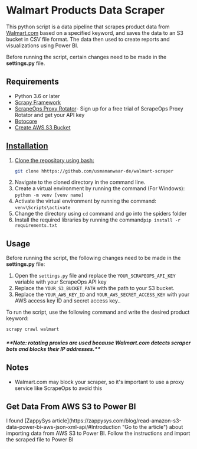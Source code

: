 <h1><b>Walmart Products Data Scraper</b></h1>
<p>This python script is a data pipeline that scrapes product data from <a href="https://www.walmart.com/">Walmart.com</a> based on a specified keyword, and saves the data to an S3 bucket in CSV file format. The data then used to create reports and visualizations using Power BI.</p>
<p>Before running the script, certain changes need to be made in the <b>settings.py</b> file.</p>
<h2><b>Requirements</b></h2>
<ul>
  <li>Python 3.6 or later</li>
  <li><a href="https://scrapy.org/">Scrapy Framework</a></li>
  <li><a href="https://libraries.io/pypi/scrapeops-scrapy-proxy-sdk">ScrapeOps Proxy Rotator</a>- Sign up for a free trial of ScrapeOps Proxy Rotator and get your API key</li>
  <li><a href="https://botocore.amazonaws.com/v1/documentation/api/latest/index.html">Botocore</a></li>
  <li><a href="https://docs.aws.amazon.com/quickstarts/latest/s3backup/step-1-create-bucket.html">Create AWS S3 Bucket</li>
</ul>
<h2><b>Installation</b></h2>
<ol>
  <li>Clone the repository using bash:

```bash
git clone hhttps://github.com/usmananwaar-de/walmart-scraper
```

  </li>
  <li>Navigate to the cloned directory in the command line. </li>
  <li>Create a virtual environment by running the command (For Windows): <code>python -m venv [venv name]</code></li>
  <li>Activate the virtual environment by running the command: <code>venv\Scripts\activate</code></li>
  <li>Change the directory using <code>cd</code> command and go into the spiders folder
  <li>Install the required libraries by running the command<code>pip install -r requirements.txt</code></li>
</ol>
<h2><b>Usage</b></h2>
<p>Before running the script, the following changes need to be made in the <b>settings.py</b> file:</p>
<ol>
  <li>Open the <code>settings.py</code> file and replace the <code>YOUR_SCRAPEOPS_API_KEY</code> variable with your ScrapeOps API key</li>
  <li>Replace the <code>YOUR_S3_BUCKET_PATH</code> with the path to your S3 bucket.</li>
  <li>Replace the <code>YOUR_AWS_KEY_ID</code> and <code>YOUR_AWS_SECRET_ACCESS_KEY</code> with your AWS access key ID and secret access key..</li>
</ol>
<p>To run the script, use the following command and write the desired product keyword:</p>

```bash
scrapy crawl walmart
```

<p><h5>**Note: rotating proxies are used because Walmart.com detects scraper bots and blocks their IP addresses.**</h5></p>
<h2><b>Notes</b></h2>
<ul>
  <li>Walmart.com may block your scraper, so it's important to use a proxy service like ScrapeOps to avoid this</li>
</ul>

<h2>Get Data From AWS S3 to Power BI</h2>
I found [ZappySys article](https://zappysys.com/blog/read-amazon-s3-data-power-bi-aws-json-xml-api/#Introduction "Go to the article") about importing data from AWS S3 to Power BI. Follow the instructions and import the scraped file to Power BI
